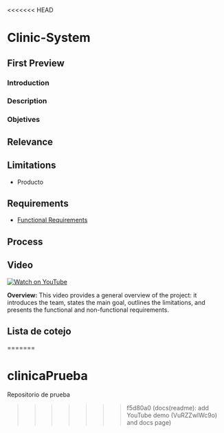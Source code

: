 <<<<<<< HEAD
# Clinic-System
## First Preview
### Introduction

### Description


### Objetives


## Relevance



## Limitations
- Producto
## Requirements
- [Functional Requirements](https://github.com/ALEXANDER242164/OOP/blob/First-review/Requirements.md)


## Process

## Video

[![Watch on YouTube](https://img.youtube.com/vi/VuRZZwlWc9o/hqdefault.jpg)](https://www.youtube.com/watch?v=VuRZZwlWc9o)

**Overview:** This video provides a general overview of the project: it introduces the team, states the main goal, outlines the limitations, and presents the functional and non-functional requirements.

## Lista de cotejo

=======
# clinicaPrueba
Repositorio de prueba

>>>>>>> f5d80a0 (docs(readme): add YouTube demo (VuRZZwlWc9o) and docs page)

